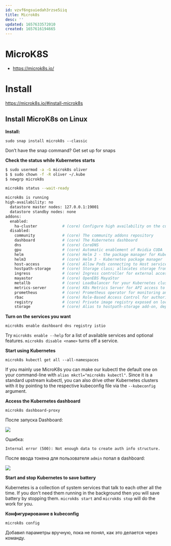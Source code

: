```yaml
---
id: vzvf6ngsuiedah3rzse5iiq
title: Microk8s
desc: ''
updated: 1657633572010
created: 1657616194665
---
```


# MicroK8S

* https://microk8s.io/

# Install 

https://microk8s.io/#install-microk8s


## Install MicroK8s on Linux

**Install:**

`sudo snap install microk8s --classic`

Don’t have the snap command? Get set up for snaps

**Check the status while Kubernetes starts**

```sh
$ sudo usermod -a -G microk8s oliver
$ $ sudo chown -f -R oliver ~/.kube
$ newgrp microk8s
```

```sh
microk8s status --wait-ready

microk8s is running
high-availability: no
  datastore master nodes: 127.0.0.1:19001
  datastore standby nodes: none
addons:
  enabled:
    ha-cluster           # (core) Configure high availability on the current node
  disabled:
    community            # (core) The community addons repository
    dashboard            # (core) The Kubernetes dashboard
    dns                  # (core) CoreDNS
    gpu                  # (core) Automatic enablement of Nvidia CUDA
    helm                 # (core) Helm 2 - the package manager for Kubernetes
    helm3                # (core) Helm 3 - Kubernetes package manager
    host-access          # (core) Allow Pods connecting to Host services smoothly
    hostpath-storage     # (core) Storage class; allocates storage from host directory
    ingress              # (core) Ingress controller for external access
    mayastor             # (core) OpenEBS MayaStor
    metallb              # (core) Loadbalancer for your Kubernetes cluster
    metrics-server       # (core) K8s Metrics Server for API access to service metrics
    prometheus           # (core) Prometheus operator for monitoring and logging
    rbac                 # (core) Role-Based Access Control for authorisation
    registry             # (core) Private image registry exposed on localhost:32000
    storage              # (core) Alias to hostpath-storage add-on, deprecated

```

**Turn on the services you want**

`microk8s enable dashboard dns registry istio`

Try `microk8s enable --help` for a list of available services and optional features. `microk8s disable <name>` turns off a service.

**Start using Kubernetes**

`microk8s kubectl get all --all-namespaces`

If you mainly use MicroK8s you can make our kubectl the default one on your command-line with `alias mkctl="microk8s kubectl"`. Since it is a standard upstream kubectl, you can also drive other Kubernetes clusters with it by pointing to the respective kubeconfig file via the `--kubeconfig` argument.

**Access the Kubernetes dashboard**

`microk8s dashboard-proxy`

После запуска Dashboard:

![](/assets/images/2022-07-12-14-11-08.png)

Ошибка:

`Internal error (500): Not enough data to create auth info structure.`


После ввода токена для пользователя `admin` попал в dashboard:

![](/assets/images/2022-07-12-18-45-43.png)

**Start and stop Kubernetes to save battery**

Kubernetes is a collection of system services that talk to each other all the time. If you don’t need them running in the background then you will save battery by stopping them. `microk8s start` and `microk8s stop` will do the work for you.

**Конфигурирование в kubeconfig**

```
microk8s config
```

Добавил параметры вручную, пока не понял, как это делается через команду.